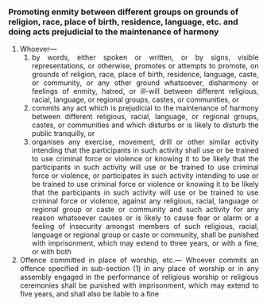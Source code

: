 ### Promoting enmity between different groups on grounds of religion, race, place of birth, residence, language, etc. and doing acts prejudicial to the maintenance of harmony

1. Whoever—
    1. <div style="text-align: justify"> by words, either spoken or written, or by signs, visible representations, or otherwise, promotes or attempts to promote, on grounds of religion, race, place of birth, residence, language, caste, or community, or any other ground whatsoever, disharmony or feelings of enmity, hatred, or ill-will between different religious, racial, language, or regional groups, castes, or communities, or </div>
    2. <div style="text-align: justify"> commits any act which is prejudicial to the maintenance of harmony between different religious, racial, language, or regional groups, castes, or communities and which disturbs or is likely to disturb the public tranquilly, or </div>
    3. <div style="text-align: justify"> organises any exercise, movement, drill or other similar activity intending that the participants in such activity shall use or be trained to use criminal force or violence or knowing it to be likely that the participants in such activity will use or be trained to use criminal force or violence, or participates in such activity intending to use or be trained to use criminal force or violence or knowing it to be likely that the participants in such activity will use or be trained to use criminal force or violence, against any religious, racial, language or regional group or caste or community and such activity for any reason whatsoever causes or is likely to cause fear or alarm or a feeling of insecurity amongst members of such religious, racial, language or regional group or caste or community, shall be punished with imprisonment, which may extend to three years, or with a fine, or with both </div>
2. <div style="text-align: justify"> Offence committed in place of worship, etc.— Whoever commits an offence specified in sub-section (1) in any place of worship or in any assembly engaged in the performance of religious worship or religious ceremonies shall be punished with imprisonment, which may extend to five years, and shall also be liable to a fine </div>
